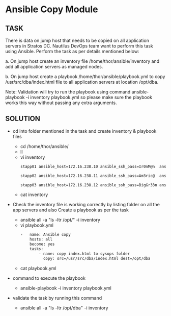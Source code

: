 # Ansible Copy Module

## TASK
There is data on jump host that needs to be copied on all application servers in Stratos DC. Nautilus DevOps team want to perform this task using Ansible. Perform the task as per details mentioned below:



a. On jump host create an inventory file /home/thor/ansible/inventory and add all application servers as managed nodes.

b. On jump host create a playbook /home/thor/ansible/playbook.yml to copy /usr/src/dba/index.html file to all application servers at location /opt/dba.

Note: Validation will try to run the playbook using command ansible-playbook -i inventory playbook.yml so please make sure the playbook works this way without passing any extra arguments.

## SOLUTION

* cd into folder mentioned in the task and create inventory & playbook files 
    - cd  /home/thor/ansible/
    - ll
    - vi inventory
        ```bash
        stapp01 ansible_host=172.16.238.10 ansible_ssh_pass=Ir0nM@n  ansible_user=tony

        stapp02 ansible_host=172.16.238.11 ansible_ssh_pass=Am3ric@  ansible_user=steve

        stapp03 ansible_host=172.16.238.12 ansible_ssh_pass=BigGr33n ansible_user=banner
        ```
    - cat inventory

* Check the inventory file is working correctly by listing folder on all the app servers and also  Create a playbook as per the task
    - ansible all -a "ls -ltr /opt/" -i inventory
    - vi playbook.yml
        ```bash
        -   name: Ansible copy
            hosts: all
            become: yes
            tasks:
                - name: copy index.html to sysops folder
                  copy: src=/usr/src/dba/index.html dest=/opt/dba
        ```
    - cat playbook.yml

* command to execute the playbook 
    -  ansible-playbook -i inventory playbook.yml

* validate the task by running this command
    -  ansible all -a "ls -ltr /opt/dba" -i inventory